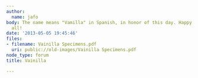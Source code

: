 ```yaml
---
author:
  name: jafo
body: The name means "Vamilla" in Spanish, in honor of this day. Happy Cinco de Mayo,
  all!
date: '2013-05-05 19:45:46'
files:
- filename: Vainilla Specimens.pdf
  uri: public://old-images/Vainilla Specimens.pdf
node_type: forum
title: Vainilla

---
```

